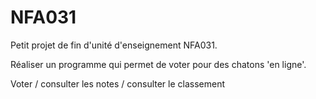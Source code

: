 # NFA031

Petit projet de fin d'unité d'enseignement NFA031.

Réaliser un programme qui permet de voter pour des chatons 'en ligne'.

Voter / consulter les notes / consulter le classement
